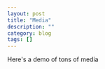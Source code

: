 ```yaml
---
layout: post
title: "Media"
description: ""
category: blog
tags: []
---
```


Here's a demo of tons of media